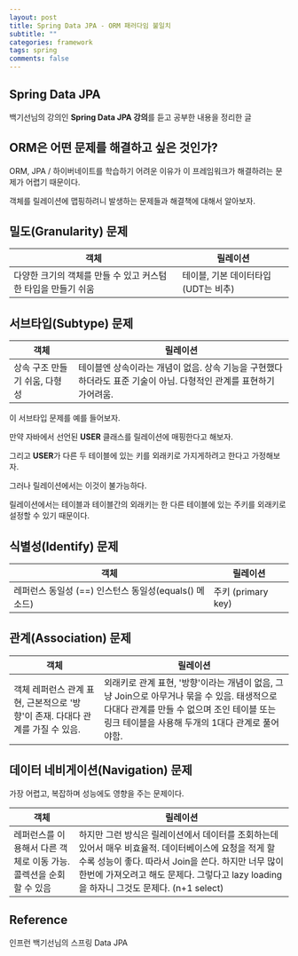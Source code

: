 ```yaml
---
layout: post
title: Spring Data JPA - ORM 패러다임 불일치
subtitle: ""
categories: framework
tags: spring
comments: false
---
```


## Spring Data JPA

백기선님의 강의인 **Spring Data JPA 강의**를 듣고 공부한 내용을 정리한 글

## ORM은 어떤 문제를 해결하고 싶은 것인가?

ORM, JPA / 하이버네이트를 학습하기 어려운 이유가 이 프레임워크가 해결하려는 문제가 어렵기 때문이다.

객체를 릴레이션에 맵핑하려니 발생하는 문제들과 해결책에 대해서 알아보자.

## 밀도(Granularity) 문제

|객체|릴레이션|
|---|---|
|다양한 크기의 객체를 만들 수 있고 커스텀한 타입을 만들기 쉬움|테이블, 기본 데이터타입(UDT는 비추)|

## 서브타입(Subtype) 문제

|객체|릴레이션|
|---|---|
|상속 구조 만들기 쉬움, 다형성|테이블엔 상속이라는 개념이 없음. 상속 기능을 구현했다 하더라도 표준 기술이 아님. 다형적인 관계를 표현하기 가어려움.|

이 서브타입 문제를 예를 들어보자.

만약 자바에서 선언된 **USER** 클래스를 릴레이션에 매핑한다고 해보자.

그리고 **USER**가 다른 두 테이블에 있는 키를 외래키로 가지게하려고 한다고 가정해보자.

그러나 릴레이션에서는 이것이 불가능하다. 

릴레이션에서는 테이블과 테이블간의 외래키는 한 다른 테이블에 있는 주키를 외래키로 설정할 수 있기 때문이다.

## 식별성(Identify) 문제

|객체|릴레이션|
|---|---|
|레퍼런스 동일성 (==) 인스턴스 동일성(equals() 메소드)|주키 (primary key)|

## 관계(Association) 문제

|객체|릴레이션|
|---|---|
|객체 레퍼런스 관계 표현, 근본적으로 '방향'이 존재. 다대다 관계를 가질 수 있음.|외래키로 관계 표현, '방향'이라는 개념이 없음, 그냥 Join으로 아무거나 묶을 수 있음. 태생적으로 다대다 관계를 만들 수 없으며 조인 테이블 또는 링크 테이블을 사용해 두개의 1대다 관계로 풀어야함.|

## 데이터 네비게이션(Navigation) 문제

가장 어렵고, 복잡하며 성능에도 영향을 주는 문제이다.

|객체|릴레이션|
|---|---|
|레퍼런스를 이용해서 다른 객체로 이동 가능. 콜렉션을 순회할 수 있음|하지만 그런 방식은 릴레이션에서 데이터를 조회하는데 있어서 매우 비효율적. 데이터베이스에 요청을 적게 할 수록 성능이 좋다. 따라서 Join을 쓴다. 하지만 너무 많이 한번에 가져오려고 해도 문제다. 그렇다고 lazy loading을 하자니 그것도 문제다. (n+1 select)|

## Reference

인프런 백기선님의 스프링 Data JPA
